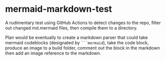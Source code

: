 # mermaid-markdown-test

A rudimentary test using GitHub Actions to detect changes to the repo, filter out changed md.mermaid files, then compile them to a directory.

Plan would be eventually to create a markdown parser that could take mermaid codeblocks (designated by ```` ```mermaid ````), take the code block, produce an image to a build folder, comment out the block in the markdown then add an image reference to the markdown.

